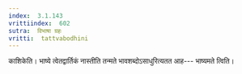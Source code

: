 ```yaml
---
index:  3.1.143
vrittiindex:  602
sutra:  विभाषा ग्रहः
vritti:  tattvabodhini 
---
```


काशिकेति। भाष्ये त्वेतद्वार्तिकं नास्तीति तन्मते भावशब्दोऽसाधुरित्यतत आह--- भाष्यमते त्विति। 


